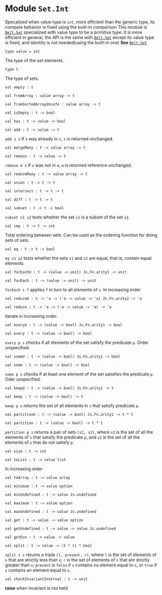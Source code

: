 # Module `Set.Int`
Specalized when value type is `int`, more efficient than the generic type, its compare behavior is fixed using the built-in comparison
This module is [`Belt.Set`](./Belt-Set.md) specialized with value type to be a primitive type. It is more efficient in general, the API is the same with [`Belt.Set`](./Belt-Set.md) except its value type is fixed, and identity is not needed(using the built-in one)
**See** [`Belt.Set`](./Belt-Set.md)
```
type value = int
```
The type of the set elements.
```
type t
```
The type of sets.
```
val empty : t
```
```
val fromArray : value array -> t
```
```
val fromSortedArrayUnsafe : value array -> t
```
```
val isEmpty : t -> bool
```
```
val has : t -> value -> bool
```
```
val add : t -> value -> t
```
`add s x` If `x` was already in `s`, `s` is returned unchanged.
```
val mergeMany : t -> value array -> t
```
```
val remove : t -> value -> t
```
`remove m x` If `x` was not in `m`, `m` is returned reference unchanged.
```
val removeMany : t -> value array -> t
```
```
val union : t -> t -> t
```
```
val intersect : t -> t -> t
```
```
val diff : t -> t -> t
```
```
val subset : t -> t -> bool
```
`subset s1 s2` tests whether the set `s1` is a subset of the set `s2`.
```
val cmp : t -> t -> int
```
Total ordering between sets. Can be used as the ordering function for doing sets of sets.
```
val eq : t -> t -> bool
```
`eq s1 s2` tests whether the sets `s1` and `s2` are equal, that is, contain equal elements.
```
val forEachU : t -> (value -> unit) Js.Fn.arity1 -> unit
```
```
val forEach : t -> (value -> unit) -> unit
```
`forEach s f` applies `f` in turn to all elements of `s`. In increasing order
```
val reduceU : t -> 'a -> ('a -> value -> 'a) Js.Fn.arity2 -> 'a
```
```
val reduce : t -> 'a -> ('a -> value -> 'a) -> 'a
```
Iterate in increasing order.
```
val everyU : t -> (value -> bool) Js.Fn.arity1 -> bool
```
```
val every : t -> (value -> bool) -> bool
```
`every p s` checks if all elements of the set satisfy the predicate `p`. Order unspecified.
```
val someU : t -> (value -> bool) Js.Fn.arity1 -> bool
```
```
val some : t -> (value -> bool) -> bool
```
`some p s` checks if at least one element of the set satisfies the predicate `p`. Oder unspecified.
```
val keepU : t -> (value -> bool) Js.Fn.arity1 -> t
```
```
val keep : t -> (value -> bool) -> t
```
`keep p s` returns the set of all elements in `s` that satisfy predicate `p`.
```
val partitionU : t -> (value -> bool) Js.Fn.arity1 -> t * t
```
```
val partition : t -> (value -> bool) -> t * t
```
`partition p s` returns a pair of sets `(s1, s2)`, where `s1` is the set of all the elements of `s` that satisfy the predicate `p`, and `s2` is the set of all the elements of `s` that do not satisfy `p`.
```
val size : t -> int
```
```
val toList : t -> value list
```
In increasing order
```
val toArray : t -> value array
```
```
val minimum : t -> value option
```
```
val minUndefined : t -> value Js.undefined
```
```
val maximum : t -> value option
```
```
val maxUndefined : t -> value Js.undefined
```
```
val get : t -> value -> value option
```
```
val getUndefined : t -> value -> value Js.undefined
```
```
val getExn : t -> value -> value
```
```
val split : t -> value -> (t * t) * bool
```
`split x s` returns a triple `(l, present, r)`, where `l` is the set of elements of `s` that are strictly less than `x`; `r` is the set of elements of `s` that are strictly greater than `x`; `present` is `false` if `s` contains no element equal to `x`, or `true` if `s` contains an element equal to `x`.
```
val checkInvariantInternal : t -> unit
```
**raise** when invariant is not held
